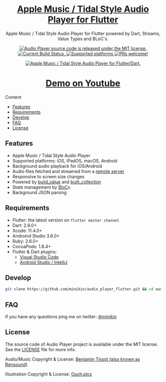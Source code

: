 <h1 align="center">
  <a href="https://github.com/minikin/audio_player_flutter">
  Apple Music / Tidal Style Audio Player for Flutter
  </a>
</h1>

<p align="center">
  Apple Music / Tidal Style Audio Player for Flutter powered by Dart, Streams, Value Types and BLoC's.
</p>

<p align="center">
  <a href="https://github.com/minikin/audio_player_flutter/blob/develop/LICENSE">
    <img src="https://img.shields.io/badge/Source%20Code%20License-MIT-orange.svg" alt="Audio Player source code is released under the MIT license." />
  </a>
  <a href="https://github.com/minikin/audio_player_flutter/actions?query=workflow%3ACI">
    <img src="https://github.com/minikin/audio_player_flutter/workflows/CI/badge.svg?branch=develop" alt="Current Build Status." />
  </a>
      <a href="https://github.com/minikin/audio_player_flutter">
    <img src="https://img.shields.io/badge/Platform-iOS%20%7C%20iPadOS%20%7C%20macOS%20%7C%20Android-orange.svg" alt="Supported platforms" />
  </a>
  <a href="https://github.com/minikin/audio_player_flutter/blob/develop/CONTRIBUTING.md">
    <img src="https://img.shields.io/badge/PRs-Welcome-brightgreen.svg" alt="PRs welcome!" />
  </a>
</p>

<p align="center">
  <a href="https://github.com/minikin/audio_player_flutter">
    <img src="https://i.ibb.co/njjv0Ws/audio-player-flutter-demo.png" alt="Apple Music / Tidal Style Audio Player for Flutter/Dart." />
  </a>
</p>

<h1 align="center">
  <a href="https://youtu.be/R0O1dx6Ujyg" target="_blank">
  Demo on Youtube
  </a>
</h1

# Content

- [Features](#features)
- [Requirements](#requirements)
- [Develop](#develop)
- [FAQ](#faq)
- [License](#license)

## Features

- Apple Music / Tidal Style Audio Player
- Supported platforms: iOS, iPadOS, macOS, Android
- Background audio playback for iOS/Android
- Audio files fetched and streamed from a [remote server](https://github.com/minikin/json_server_for_audio_player_flutter)
- Responsive to screen size changes
- Powered by [build_value](https://pub.dev/packages/built_value) and [built_collection](https://pub.dev/packages/built_collection)
- State management by [BloC](https://pub.dev/packages/flutter_bloc)s
- Background JSON parsing

## Requirements

- Flutter: the latest version on `flutter master channel`
- Dart: 2.8.0+
- Xcode: 11.4.0+
- Androind Studio 3.6.0+
- Ruby: 2.6.0+
- CocoaPods: 1.8.4+
- Flutter & Dart plugins:
  - [Visual Studio Code](https://flutter.dev/docs/get-started/editor?tab=androidstudio)
  - [Android Studio / IntelliJ](https://flutter.dev/docs/get-started/editor?tab=vscode)

## Develop

```sh
git clone https://github.com/minikin/audio_player_flutter.git && cd audio_player_flutter
```

## FAQ

If you have any questions ping me on twitter: [@minikin](https://twitter.com/minikin)

## License

The source code of Audio Player project is available under the MIT license.
See the [LICENSE](https://github.com/minikin/audio_player_flutter/blob/develop/LICENSE) file for more info.

Audio/Music Copyright & License: [Benjamin Tissot (also known as Bensound)](https://www.bensound.com/royalty-free-music/track/erf)

Illustration Copyright & License: [Ouch.pics](https://icons8.com/)
